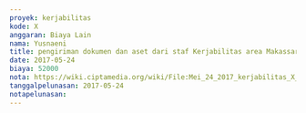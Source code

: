 ```yaml
---
proyek: kerjabilitas
kode: X
anggaran: Biaya Lain
nama: Yusnaeni
title: pengiriman dokumen dan aset dari staf Kerjabilitas area Makassar
date: 2017-05-24
biaya: 52000
nota: https://wiki.ciptamedia.org/wiki/File:Mei_24_2017_kerjabilitas_X_logistik_neni.jpg
tanggalpelunasan: 2017-05-24
notapelunasan:
---
```

